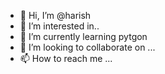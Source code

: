 - 👋 Hi, I’m @harish
- 👀 I’m interested in..
- 🌱 I’m currently learning pytgon
- 💞️ I’m looking to collaborate on ...
- 📫 How to reach me ...

<!---
harish379/harish379 is a ✨ special ✨ repository because its `README.md` (this file) appears on your GitHub profile.
You can click the Preview link to take a look at your changes.
--->
